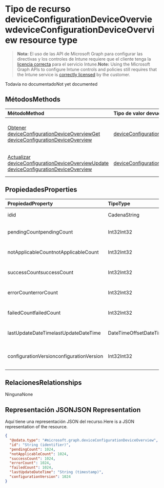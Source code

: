 # <a name="deviceconfigurationdeviceoverview-resource-type"></a><span data-ttu-id="ae192-101">Tipo de recurso deviceConfigurationDeviceOverview</span><span class="sxs-lookup"><span data-stu-id="ae192-101">deviceConfigurationDeviceOverview resource type</span></span>

> <span data-ttu-id="ae192-102">**Nota:** El uso de las API de Microsoft Graph para configurar las directivas y los controles de Intune requiere que el cliente tenga la [licencia correcta](https://go.microsoft.com/fwlink/?linkid=839381) para el servicio Intune.</span><span class="sxs-lookup"><span data-stu-id="ae192-102">**Note:** Using the Microsoft Graph APIs to configure Intune controls and policies still requires that the Intune service is [correctly licensed](https://go.microsoft.com/fwlink/?linkid=839381) by the customer.</span></span>

<span data-ttu-id="ae192-103">Todavía no documentado</span><span class="sxs-lookup"><span data-stu-id="ae192-103">Not yet documented</span></span>
## <a name="methods"></a><span data-ttu-id="ae192-104">Métodos</span><span class="sxs-lookup"><span data-stu-id="ae192-104">Methods</span></span>
|<span data-ttu-id="ae192-105">Método</span><span class="sxs-lookup"><span data-stu-id="ae192-105">Method</span></span>|<span data-ttu-id="ae192-106">Tipo de valor devuelto</span><span class="sxs-lookup"><span data-stu-id="ae192-106">Return Type</span></span>|<span data-ttu-id="ae192-107">Descripción</span><span class="sxs-lookup"><span data-stu-id="ae192-107">Description</span></span>|
|:---|:---|:---|
|[<span data-ttu-id="ae192-108">Obtener deviceConfigurationDeviceOverview</span><span class="sxs-lookup"><span data-stu-id="ae192-108">Get deviceConfigurationDeviceOverview</span></span>](../api/intune_deviceconfig_deviceconfigurationdeviceoverview_get.md)|[<span data-ttu-id="ae192-109">deviceConfigurationDeviceOverview</span><span class="sxs-lookup"><span data-stu-id="ae192-109">deviceConfigurationDeviceOverview</span></span>](../resources/intune_deviceconfig_deviceconfigurationdeviceoverview.md)|<span data-ttu-id="ae192-110">Lea las propiedades y las relaciones del objeto [deviceConfigurationDeviceOverview](../resources/intune_deviceconfig_deviceconfigurationdeviceoverview.md).</span><span class="sxs-lookup"><span data-stu-id="ae192-110">Read properties and relationships of the [deviceConfigurationDeviceOverview](../resources/intune_deviceconfig_deviceconfigurationdeviceoverview.md) object.</span></span>|
|[<span data-ttu-id="ae192-111">Actualizar deviceConfigurationDeviceOverview</span><span class="sxs-lookup"><span data-stu-id="ae192-111">Update deviceConfigurationDeviceOverview</span></span>](../api/intune_deviceconfig_deviceconfigurationdeviceoverview_update.md)|[<span data-ttu-id="ae192-112">deviceConfigurationDeviceOverview</span><span class="sxs-lookup"><span data-stu-id="ae192-112">deviceConfigurationDeviceOverview</span></span>](../resources/intune_deviceconfig_deviceconfigurationdeviceoverview.md)|<span data-ttu-id="ae192-113">Actualice las propiedades de un objeto [deviceConfigurationDeviceOverview](../resources/intune_deviceconfig_deviceconfigurationdeviceoverview.md).</span><span class="sxs-lookup"><span data-stu-id="ae192-113">Update the properties of a [deviceConfigurationDeviceOverview](../resources/intune_deviceconfig_deviceconfigurationdeviceoverview.md) object.</span></span>|

## <a name="properties"></a><span data-ttu-id="ae192-114">Propiedades</span><span class="sxs-lookup"><span data-stu-id="ae192-114">Properties</span></span>
|<span data-ttu-id="ae192-115">Propiedad</span><span class="sxs-lookup"><span data-stu-id="ae192-115">Property</span></span>|<span data-ttu-id="ae192-116">Tipo</span><span class="sxs-lookup"><span data-stu-id="ae192-116">Type</span></span>|<span data-ttu-id="ae192-117">Descripción</span><span class="sxs-lookup"><span data-stu-id="ae192-117">Description</span></span>|
|:---|:---|:---|
|<span data-ttu-id="ae192-118">id</span><span class="sxs-lookup"><span data-stu-id="ae192-118">id</span></span>|<span data-ttu-id="ae192-119">Cadena</span><span class="sxs-lookup"><span data-stu-id="ae192-119">String</span></span>|<span data-ttu-id="ae192-120">Clave de la entidad.</span><span class="sxs-lookup"><span data-stu-id="ae192-120">Key of the entity.</span></span>|
|<span data-ttu-id="ae192-121">pendingCount</span><span class="sxs-lookup"><span data-stu-id="ae192-121">pendingCount</span></span>|<span data-ttu-id="ae192-122">Int32</span><span class="sxs-lookup"><span data-stu-id="ae192-122">Int32</span></span>|<span data-ttu-id="ae192-123">Número de dispositivos pendientes</span><span class="sxs-lookup"><span data-stu-id="ae192-123">Number of pending devices</span></span>|
|<span data-ttu-id="ae192-124">notApplicableCount</span><span class="sxs-lookup"><span data-stu-id="ae192-124">notApplicableCount</span></span>|<span data-ttu-id="ae192-125">Int32</span><span class="sxs-lookup"><span data-stu-id="ae192-125">Int32</span></span>|<span data-ttu-id="ae192-126">Número de dispositivos no aplicables</span><span class="sxs-lookup"><span data-stu-id="ae192-126">Number of not applicable devices</span></span>|
|<span data-ttu-id="ae192-127">successCount</span><span class="sxs-lookup"><span data-stu-id="ae192-127">successCount</span></span>|<span data-ttu-id="ae192-128">Int32</span><span class="sxs-lookup"><span data-stu-id="ae192-128">Int32</span></span>|<span data-ttu-id="ae192-129">Número de dispositivos correctos</span><span class="sxs-lookup"><span data-stu-id="ae192-129">Number of succeeded devices</span></span>|
|<span data-ttu-id="ae192-130">errorCount</span><span class="sxs-lookup"><span data-stu-id="ae192-130">errorCount</span></span>|<span data-ttu-id="ae192-131">Int32</span><span class="sxs-lookup"><span data-stu-id="ae192-131">Int32</span></span>|<span data-ttu-id="ae192-132">Número de dispositivos con error</span><span class="sxs-lookup"><span data-stu-id="ae192-132">Number of error devices</span></span>|
|<span data-ttu-id="ae192-133">failedCount</span><span class="sxs-lookup"><span data-stu-id="ae192-133">failedCount</span></span>|<span data-ttu-id="ae192-134">Int32</span><span class="sxs-lookup"><span data-stu-id="ae192-134">Int32</span></span>|<span data-ttu-id="ae192-135">Número de dispositivos erróneos</span><span class="sxs-lookup"><span data-stu-id="ae192-135">Number of failed devices</span></span>|
|<span data-ttu-id="ae192-136">lastUpdateDateTime</span><span class="sxs-lookup"><span data-stu-id="ae192-136">lastUpdateDateTime</span></span>|<span data-ttu-id="ae192-137">DateTimeOffset</span><span class="sxs-lookup"><span data-stu-id="ae192-137">DateTimeOffset</span></span>|<span data-ttu-id="ae192-138">Última hora de actualización</span><span class="sxs-lookup"><span data-stu-id="ae192-138">Last update time</span></span>|
|<span data-ttu-id="ae192-139">configurationVersion</span><span class="sxs-lookup"><span data-stu-id="ae192-139">configurationVersion</span></span>|<span data-ttu-id="ae192-140">Int32</span><span class="sxs-lookup"><span data-stu-id="ae192-140">Int32</span></span>|<span data-ttu-id="ae192-141">Versión de la directiva para esa información general</span><span class="sxs-lookup"><span data-stu-id="ae192-141">Version of the policy for that overview</span></span>|

## <a name="relationships"></a><span data-ttu-id="ae192-142">Relaciones</span><span class="sxs-lookup"><span data-stu-id="ae192-142">Relationships</span></span>
<span data-ttu-id="ae192-143">Ninguna</span><span class="sxs-lookup"><span data-stu-id="ae192-143">None</span></span>
## <a name="json-representation"></a><span data-ttu-id="ae192-144">Representación JSON</span><span class="sxs-lookup"><span data-stu-id="ae192-144">JSON Representation</span></span>
<span data-ttu-id="ae192-145">Aquí tiene una representación JSON del recurso.</span><span class="sxs-lookup"><span data-stu-id="ae192-145">Here is a JSON representation of the resource.</span></span>
<!--{
  "blockType": "resource",
  "keyProperty": "id",
  "baseType": "microsoft.graph.entity",
  "@odata.type": "microsoft.graph.deviceConfigurationDeviceOverview"
}-->
``` json
{
  "@odata.type": "#microsoft.graph.deviceConfigurationDeviceOverview",
  "id": "String (identifier)",
  "pendingCount": 1024,
  "notApplicableCount": 1024,
  "successCount": 1024,
  "errorCount": 1024,
  "failedCount": 1024,
  "lastUpdateDateTime": "String (timestamp)",
  "configurationVersion": 1024
}
```



